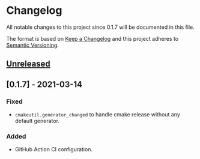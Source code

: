 # Changelog
All notable changes to this project since 0.1.7 will be documented in this file.

The format is based on [Keep a Changelog](http://keepachangelog.com/en/1.0.0/) and this project adheres to [Semantic Versioning](http://semver.org/spec/v2.0.0.html).

## [Unreleased]


## [0.1.7] - 2021-03-14
### Fixed
- `cmakeutil.generator_changed` to handle cmake release without any default generator.
 
### Added
- GitHub Action CI configuration.

[Unreleased]: https://github.com/YannickJadoul/Parselmouth/compare/v0.4.0...HEAD
[0.4.0]: https://github.com/YannickJadoul/Parselmouth/compare/v0.3.3...v0.4.0
[0.3.3]: https://github.com/YannickJadoul/Parselmouth/compare/v0.3.2...v0.3.3
[0.3.2]: https://github.com/YannickJadoul/Parselmouth/compare/v0.3.1...v0.3.2
[0.3.1]: https://github.com/YannickJadoul/Parselmouth/compare/v0.3.0...v0.3.1
[0.3.0]: https://github.com/YannickJadoul/Parselmouth/compare/v0.2.1...v0.3.0
[0.2.1]: https://github.com/YannickJadoul/Parselmouth/compare/v0.2.0...v0.2.1
[0.2.0]: https://github.com/YannickJadoul/Parselmouth/compare/v0.1.1...v0.2.0
[0.1.1]: https://github.com/YannickJadoul/Parselmouth/compare/v0.1.0...v0.1.1
[0.1.0]: https://github.com/YannickJadoul/Parselmouth/compare/e363540...v0.1.0

